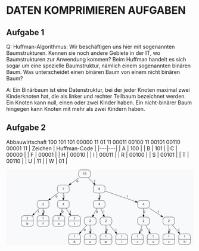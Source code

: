 # DATEN KOMPRIMIEREN AUFGABEN
## Aufgabe 1
Q: Huffman-Algorithmus: Wir beschäftigen uns hier mit sogenannten Baumstrukturen.
Kennen sie noch andere Gebiete in der IT, wo Baumstrukturen zur Anwendung
kommen? Beim Huffman handelt es sich sogar um eine spezielle Baumstruktur,
nämlich einem sogenannten binären Baum. Was unterscheidet einen binären Baum von einem nicht binären Baum?

A: Ein Binärbaum ist eine Datenstruktur, bei der jeder Knoten maximal zwei Kinderknoten hat, die als linker und rechter Teilbaum bezeichnet werden. Ein Knoten kann null, einen oder zwei Kinder haben. Ein nicht-binärer Baum hingegen kann Knoten mit mehr als zwei Kindern haben.

## Aufgabe 2
Abbauwirtschaft
100 101 101 00000 11 01 11 00011 00100 11 00101 00110 00001 11
| Zeichen | Huffman-Code |
|---|---|
| A | 100 |
| B | 101 |
| C | 00000 |
| F | 00001 |
| H | 00010 |
| I | 00011 |
| R | 00100 |
| S | 00101 |
| T | 00110 |
| U | 11 |
| W | 01 |
 
 ![alt text](image.png)